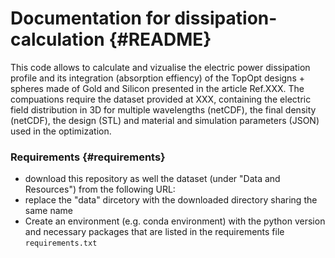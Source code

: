 # Documentation for dissipation-calculation {#README}

This code allows to calculate and vizualise the electric power dissipation profile and its integration (absorption effiency)
of the TopOpt designs + spheres made of Gold and Silicon presented in the article Ref.XXX.
The compuations require the dataset provided at XXX, containing the electric field distribution in 3D for multiple wavelengths (netCDF), 
the final density (netCDF), the design (STL) and material and simulation parameters (JSON) used in the optimization.

### Requirements {#requirements}
- download this repository as well the dataset (under "Data and Resources") from the following URL:
- replace the "data" dircetory with the downloaded directory sharing the same name
- Create an environment (e.g. conda environment) with the python version and necessary packages that are listed in the requirements file `requirements.txt`
